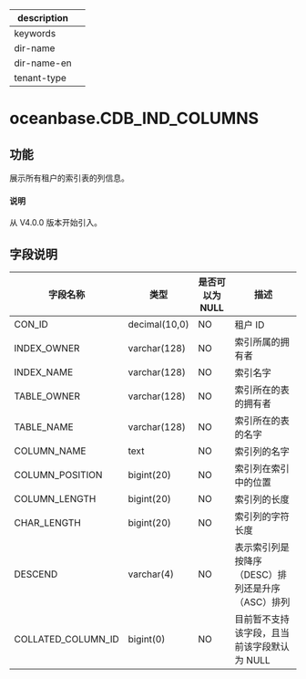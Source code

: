 |description||
|---|---|
|keywords||
|dir-name||
|dir-name-en||
|tenant-type||

# oceanbase.CDB_IND_COLUMNS

## 功能

展示所有租户的索引表的列信息。

<main id="notice" type='explain'>
  <h4>说明</h4>
  <p>从 V4.0.0 版本开始引入。</p>
</main>

## 字段说明

|        字段名称        |      类型       | 是否可以为 NULL |              描述              |
|--------------------|---------------|------------|------------------------------|
| CON_ID             | decimal(10,0) | NO         | 租户 ID                        |
| INDEX_OWNER        | varchar(128)  | NO         | 索引所属的拥有者                     |
| INDEX_NAME         | varchar(128)  | NO         | 索引名字                         |
| TABLE_OWNER        | varchar(128)  | NO         | 索引所在的表的拥有者                   |
| TABLE_NAME         | varchar(128)  | NO         | 索引所在的表的名字                    |
| COLUMN_NAME        | text         | NO         | 索引列的名字                       |
| COLUMN_POSITION    | bigint(20)    | NO         | 索引列在索引中的位置                   |
| COLUMN_LENGTH      | bigint(20)    | NO         | 索引列的长度                       |
| CHAR_LENGTH        | bigint(20)    | NO         | 索引列的字符长度                     |
| DESCEND            | varchar(4)    | NO         | 表示索引列是按降序（DESC）排列还是升序（ASC）排列 |
| COLLATED_COLUMN_ID | bigint(0)     | NO         | 目前暂不支持该字段，且当前该字段默认为 NULL                            |
